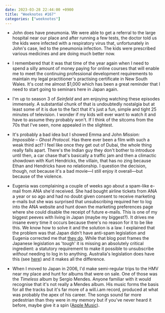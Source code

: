 ```yaml
---
date: 2023-03-28 22:44:00 +0900
title: "Weeknotes #167"
categories: ["weeknotes"]
---
```


- John does have pneumonia. We were able to get a referral to the large hospital near our place and after running a few tests, the doctor told us the kids were infected with a respiratory virus that, unfortunately in John's case, led to the pneumonia infection. The kids were prescribed various medicines and are doing much better now.

- I remembered that it was that time of the year again when I need to spend a silly amount of money paying for online courses that will enable me to meet the continuing professional development requirements to maintain my legal practitioner's practising certificate in New South Wales. It's cost me almost $1,000 which has been a great reminder that I need to start going to seminars here in Japan again.

- I'm up to season 3 of _Seinfeld_ and am enjoying watching these episodes immensely. A substantial chunk of that is undoubtedly nostalgia but at least some of it is due to the fact that it's just a fun, simple and tight 25 minutes of television. I wonder if my kids will ever want to watch it and have to assume they probably won't. If I think of the sitcoms from the 70s that I've seen, none appealed in the slightest.

- It's probably a bad idea but I showed Emma and John _Mission: Impossible – Ghost Protocol_. Has there ever been a film with such a weak third act? I feel like once they get out of Dubai, the whole thing really falls apart. There's the Indian guy they don't bother to introduce until then, a car chase that's basically a traffic jam and then a climactic showdown with Kurt Hendricks, the villain, that has no zing because Ethan and Hendricks have no relationship. I question the decision, though, not because it's a bad movie—I still enjoy it overall—but because of the violence.

- Eugenia was complaining a couple of weeks ago about a spam-like e-mail from ANA she'd received. She had bought airline tickets from ANA a year or so ago and had no doubt given consent to receive marketing e-mails but she was surprised that unsubscribing required her to log into the ANA website and hunt down the marketing preferences page where she could disable the receipt of future e-mails. This is one of my biggest peeves with living in Japan (maybe my biggest?). It drives me insane every time it occurs because there's no reason for it to be like this. We know how to solve it and the solution is a law. I explained that the problem was that Japan didn't have anti-spam legislation and Eugenia corrected me that [they do](https://www.benchmarkemail.com/blog/the-quirks-of-japans-opt-in-email-marketing-legislation/ ). While that blog post frames the Japanese legislation as 'tough' it is missing an absolutely critical ingredient: a statutory requirement to make it possible to unsubscribe _without_ needing to log in to anything. Australia's legislation does have this (see [here](https://www.legislation.gov.au/Details/F2021L00285 )) and it makes all the difference.

- When I moved to Japan in 2006, I'd make semi-regular trips to the HMV near my place and hunt for albums that were on sale. One of those was the _Timeless_ album by Sergio Mendes. Anyone familiar with it would recognise that it's not really a Mendes album. His music forms the basis for all the tracks but it's far more of a will.i.am record, produced at what was probably the apex of his career. The songs sound far more pedestrian than they were in my memory but if you've never heard it before, maybe give it a spin ([Apple Music](https://music.apple.com/us/album/timeless/1440800263)).
